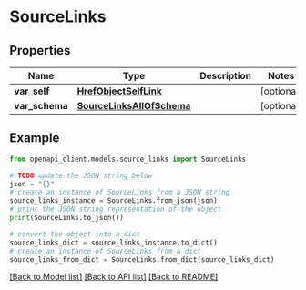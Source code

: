# SourceLinks


## Properties

Name | Type | Description | Notes
------------ | ------------- | ------------- | -------------
**var_self** | [**HrefObjectSelfLink**](HrefObjectSelfLink.md) |  | [optional] 
**var_schema** | [**SourceLinksAllOfSchema**](SourceLinksAllOfSchema.md) |  | [optional] 

## Example

```python
from openapi_client.models.source_links import SourceLinks

# TODO update the JSON string below
json = "{}"
# create an instance of SourceLinks from a JSON string
source_links_instance = SourceLinks.from_json(json)
# print the JSON string representation of the object
print(SourceLinks.to_json())

# convert the object into a dict
source_links_dict = source_links_instance.to_dict()
# create an instance of SourceLinks from a dict
source_links_from_dict = SourceLinks.from_dict(source_links_dict)
```
[[Back to Model list]](../README.md#documentation-for-models) [[Back to API list]](../README.md#documentation-for-api-endpoints) [[Back to README]](../README.md)


